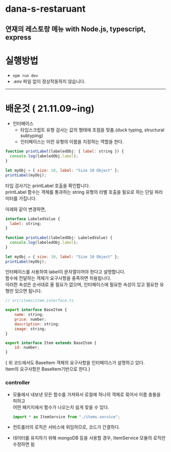 # dana-s-restaruant
연재의 레스토랑 메뉴 with Node.js, typescript, express
---

# 실행방법
- `npm run dev`
- .env 파일 없이 정상작동하지 않습니다.
---

# 배운것 ( 21.11.09~ing)

- 인터페이스
  - 타입스크립트 유형 검사는 값의 형태에 초점을 맞춤.(duck typing, structural subtyping)
  - 인터페이스는 이런 유형의 이름을 지정하는 역할을 한다.

```javascript
function printLabel(labeledObj: { label: string }) {
  console.log(labeledObj.label);
}
 
let myObj = { size: 10, label: "Size 10 Object" };
printLabel(myObj);
```
타입 검사기는 printLabel 호출을 확인합니다.  
printLabel 함수는 객체를 통과하는 string 유형의 라벨 호출을 필요로 하는 단일 파라미터를 가집니다.  

아래와 같이 변경하면,

```javascript
interface LabeledValue {
  label: string;
}
 
function printLabel(labeledObj: LabeledValue) {
  console.log(labeledObj.label);
}
 
let myObj = { size: 10, label: "Size 10 Object" };
printLabel(myObj);
```
인터페이스를 사용하여 label이 문자열이어야 한다고 설명합니다.  
함수에 전달하는 객체가 요구사항을 충족하면 허용됩니다.  
이러한 속성은 순서대로 올 필요가 없으며, 인터페이스에 필요한 속성이 있고  필요한 유형만 있으면 됩니다.

```javascript
// src/items/item.interface.ts

export interface BaseItem {
    name: string;
    price: number;
    dascription: string;
    image: string;
}

export interface Item extends BaseItem {
    id: number; 
}
```
{ 위 코드에서도 BaseItem 객체의 요구사항을 인터페이스가 설명하고 있다.  
Item의 요구사항은 BaseItem기반으로 한다.}

### controller
- 모듈에서 내보낸 모든 함수를 가져와서 로컬에 하나의 객체로 묶어서 이름 충돌을 피하고  
  어떤 패키지에서 함수가 나오는지 쉽게 찾을 수 있다.
  ```javascript
  import * as ItemService from "./items.service";
  ```
  
- 컨트롤러의 로직은 서비스에 위임하므로, 코드가 간결하다.
- 데이터를 유지하기 위해 mongoDB 등을 사용할 경우, ItemService 모듈의 로직만 수정하면 됨
